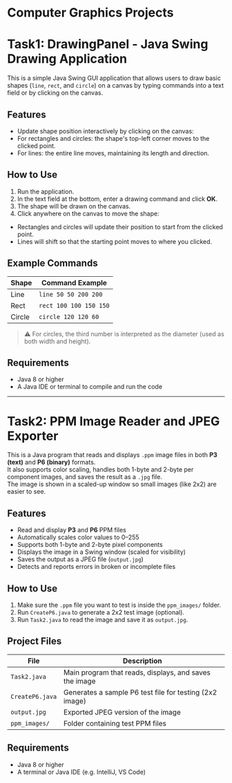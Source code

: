 # Computer Graphics Projects
# Task1: DrawingPanel - Java Swing Drawing Application

This is a simple Java Swing GUI application that allows users to draw basic shapes (`line`, `rect`, and `circle`) on a canvas by typing commands into a text field or by clicking on the canvas.

## Features

- Update shape position interactively by clicking on the canvas:
- For rectangles and circles: the shape's top-left corner moves to the clicked point.
- For lines: the entire line moves, maintaining its length and direction.

## How to Use

1. Run the application.
2. In the text field at the bottom, enter a drawing command and click **OK**.
3. The shape will be drawn on the canvas.
4. Click anywhere on the canvas to move the shape:
 - Rectangles and circles will update their position to start from the clicked point.
 - Lines will shift so that the starting point moves to where you clicked.

## Example Commands

| Shape   | Command Example                |
|---------|--------------------------------|
| Line    | `line 50 50 200 200`           |
| Rect    | `rect 100 100 150 150`         |
| Circle  | `circle 120 120 60`            |

> ⚠️ For circles, the third number is interpreted as the diameter (used as both width and height).

## Requirements

- Java 8 or higher
- A Java IDE or terminal to compile and run the code

---

# Task2: PPM Image Reader and JPEG Exporter

This is a Java program that reads and displays `.ppm` image files in both **P3 (text)** and **P6 (binary)** formats.  
It also supports color scaling, handles both 1-byte and 2-byte per component images, and saves the result as a `.jpg` file.  
The image is shown in a scaled-up window so small images (like 2x2) are easier to see.

## Features

- Read and display **P3** and **P6** PPM files
- Automatically scales color values to 0–255
- Supports both 1-byte and 2-byte pixel components
- Displays the image in a Swing window (scaled for visibility)
- Saves the output as a JPEG file (`output.jpg`)
- Detects and reports errors in broken or incomplete files

## How to Use

1. Make sure the `.ppm` file you want to test is inside the `ppm_images/` folder.
2. Run `CreateP6.java` to generate a 2x2 test image (optional).
3. Run `Task2.java` to read the image and save it as `output.jpg`.

## Project Files

| File            | Description                                 |
|-----------------|---------------------------------------------|
| `Task2.java`    | Main program that reads, displays, and saves the image
| `CreateP6.java` | Generates a sample P6 test file for testing (2x2 image)
| `output.jpg`    | Exported JPEG version of the image
| `ppm_images/`   | Folder containing test PPM files

## Requirements

- Java 8 or higher  
- A terminal or Java IDE (e.g. IntelliJ, VS Code)




